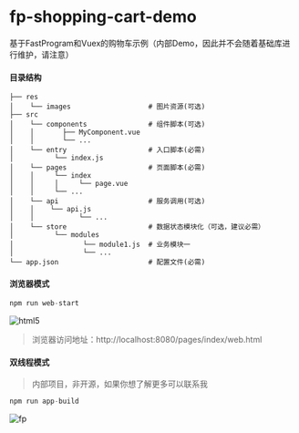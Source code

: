 # fp-shopping-cart-demo

基于FastProgram和Vuex的购物车示例（内部Demo，因此并不会随着基础库进行维护，请注意）       

#### 目录结构

```shell
├── res
│    └── images                   # 图片资源(可选)
├── src
│    └── components               # 组件脚本(可选)
│    │       ├── MyComponent.vue
│    │       └── ...
│    └── entry                    # 入口脚本(必需)
│          └── index.js
│    └── pages                    # 页面脚本(必需)
│    │     └── index
│    │     │     └── page.vue    
│    │     └── ...
│    └── api                      # 服务调用(可选)
│    │    └── api.js 
│    │           └── ... 
│    └── store                    # 数据状态模块化（可选，建议必需）
│          └── modules
│                 └── module1.js  # 业务模块一
│                 └── ...
└── app.json                      # 配置文件(必需)
```

#### 浏览器模式

```javascript
npm run web-start
```

![html5](../res/images/fp-html5.gif)

> 浏览器访问地址：http://localhost:8080/pages/index/web.html

#### 双线程模式

> 内部项目，非开源，如果你想了解更多可以联系我

```javascript
npm run app-build
```

![fp](../res/images/fp-app.gif)
